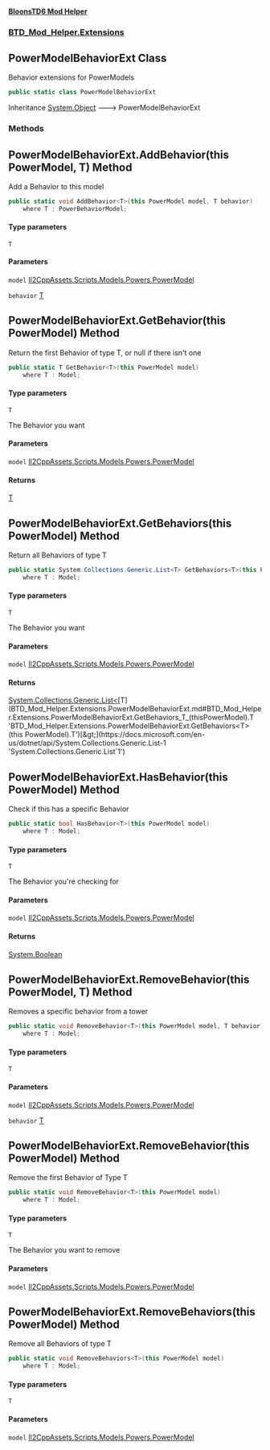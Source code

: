 #### [BloonsTD6 Mod Helper](README.md 'README')
### [BTD_Mod_Helper.Extensions](README.md#BTD_Mod_Helper.Extensions 'BTD_Mod_Helper.Extensions')

## PowerModelBehaviorExt Class

Behavior extensions for PowerModels

```csharp
public static class PowerModelBehaviorExt
```

Inheritance [System.Object](https://docs.microsoft.com/en-us/dotnet/api/System.Object 'System.Object') &#129106; PowerModelBehaviorExt
### Methods

<a name='BTD_Mod_Helper.Extensions.PowerModelBehaviorExt.AddBehavior_T_(thisPowerModel,T)'></a>

## PowerModelBehaviorExt.AddBehavior<T>(this PowerModel, T) Method

Add a Behavior to this model

```csharp
public static void AddBehavior<T>(this PowerModel model, T behavior)
    where T : PowerBehaviorModel;
```
#### Type parameters

<a name='BTD_Mod_Helper.Extensions.PowerModelBehaviorExt.AddBehavior_T_(thisPowerModel,T).T'></a>

`T`
#### Parameters

<a name='BTD_Mod_Helper.Extensions.PowerModelBehaviorExt.AddBehavior_T_(thisPowerModel,T).model'></a>

`model` [Il2CppAssets.Scripts.Models.Powers.PowerModel](https://docs.microsoft.com/en-us/dotnet/api/Il2CppAssets.Scripts.Models.Powers.PowerModel 'Il2CppAssets.Scripts.Models.Powers.PowerModel')

<a name='BTD_Mod_Helper.Extensions.PowerModelBehaviorExt.AddBehavior_T_(thisPowerModel,T).behavior'></a>

`behavior` [T](BTD_Mod_Helper.Extensions.PowerModelBehaviorExt.md#BTD_Mod_Helper.Extensions.PowerModelBehaviorExt.AddBehavior_T_(thisPowerModel,T).T 'BTD_Mod_Helper.Extensions.PowerModelBehaviorExt.AddBehavior<T>(this PowerModel, T).T')

<a name='BTD_Mod_Helper.Extensions.PowerModelBehaviorExt.GetBehavior_T_(thisPowerModel)'></a>

## PowerModelBehaviorExt.GetBehavior<T>(this PowerModel) Method

Return the first Behavior of type T, or null if there isn't one

```csharp
public static T GetBehavior<T>(this PowerModel model)
    where T : Model;
```
#### Type parameters

<a name='BTD_Mod_Helper.Extensions.PowerModelBehaviorExt.GetBehavior_T_(thisPowerModel).T'></a>

`T`

The Behavior you want
#### Parameters

<a name='BTD_Mod_Helper.Extensions.PowerModelBehaviorExt.GetBehavior_T_(thisPowerModel).model'></a>

`model` [Il2CppAssets.Scripts.Models.Powers.PowerModel](https://docs.microsoft.com/en-us/dotnet/api/Il2CppAssets.Scripts.Models.Powers.PowerModel 'Il2CppAssets.Scripts.Models.Powers.PowerModel')

#### Returns
[T](BTD_Mod_Helper.Extensions.PowerModelBehaviorExt.md#BTD_Mod_Helper.Extensions.PowerModelBehaviorExt.GetBehavior_T_(thisPowerModel).T 'BTD_Mod_Helper.Extensions.PowerModelBehaviorExt.GetBehavior<T>(this PowerModel).T')

<a name='BTD_Mod_Helper.Extensions.PowerModelBehaviorExt.GetBehaviors_T_(thisPowerModel)'></a>

## PowerModelBehaviorExt.GetBehaviors<T>(this PowerModel) Method

Return all Behaviors of type T

```csharp
public static System.Collections.Generic.List<T> GetBehaviors<T>(this PowerModel model)
    where T : Model;
```
#### Type parameters

<a name='BTD_Mod_Helper.Extensions.PowerModelBehaviorExt.GetBehaviors_T_(thisPowerModel).T'></a>

`T`

The Behavior you want
#### Parameters

<a name='BTD_Mod_Helper.Extensions.PowerModelBehaviorExt.GetBehaviors_T_(thisPowerModel).model'></a>

`model` [Il2CppAssets.Scripts.Models.Powers.PowerModel](https://docs.microsoft.com/en-us/dotnet/api/Il2CppAssets.Scripts.Models.Powers.PowerModel 'Il2CppAssets.Scripts.Models.Powers.PowerModel')

#### Returns
[System.Collections.Generic.List&lt;](https://docs.microsoft.com/en-us/dotnet/api/System.Collections.Generic.List-1 'System.Collections.Generic.List`1')[T](BTD_Mod_Helper.Extensions.PowerModelBehaviorExt.md#BTD_Mod_Helper.Extensions.PowerModelBehaviorExt.GetBehaviors_T_(thisPowerModel).T 'BTD_Mod_Helper.Extensions.PowerModelBehaviorExt.GetBehaviors<T>(this PowerModel).T')[&gt;](https://docs.microsoft.com/en-us/dotnet/api/System.Collections.Generic.List-1 'System.Collections.Generic.List`1')

<a name='BTD_Mod_Helper.Extensions.PowerModelBehaviorExt.HasBehavior_T_(thisPowerModel)'></a>

## PowerModelBehaviorExt.HasBehavior<T>(this PowerModel) Method

Check if this has a specific Behavior

```csharp
public static bool HasBehavior<T>(this PowerModel model)
    where T : Model;
```
#### Type parameters

<a name='BTD_Mod_Helper.Extensions.PowerModelBehaviorExt.HasBehavior_T_(thisPowerModel).T'></a>

`T`

The Behavior you're checking for
#### Parameters

<a name='BTD_Mod_Helper.Extensions.PowerModelBehaviorExt.HasBehavior_T_(thisPowerModel).model'></a>

`model` [Il2CppAssets.Scripts.Models.Powers.PowerModel](https://docs.microsoft.com/en-us/dotnet/api/Il2CppAssets.Scripts.Models.Powers.PowerModel 'Il2CppAssets.Scripts.Models.Powers.PowerModel')

#### Returns
[System.Boolean](https://docs.microsoft.com/en-us/dotnet/api/System.Boolean 'System.Boolean')

<a name='BTD_Mod_Helper.Extensions.PowerModelBehaviorExt.RemoveBehavior_T_(thisPowerModel,T)'></a>

## PowerModelBehaviorExt.RemoveBehavior<T>(this PowerModel, T) Method

Removes a specific behavior from a tower

```csharp
public static void RemoveBehavior<T>(this PowerModel model, T behavior)
    where T : Model;
```
#### Type parameters

<a name='BTD_Mod_Helper.Extensions.PowerModelBehaviorExt.RemoveBehavior_T_(thisPowerModel,T).T'></a>

`T`
#### Parameters

<a name='BTD_Mod_Helper.Extensions.PowerModelBehaviorExt.RemoveBehavior_T_(thisPowerModel,T).model'></a>

`model` [Il2CppAssets.Scripts.Models.Powers.PowerModel](https://docs.microsoft.com/en-us/dotnet/api/Il2CppAssets.Scripts.Models.Powers.PowerModel 'Il2CppAssets.Scripts.Models.Powers.PowerModel')

<a name='BTD_Mod_Helper.Extensions.PowerModelBehaviorExt.RemoveBehavior_T_(thisPowerModel,T).behavior'></a>

`behavior` [T](BTD_Mod_Helper.Extensions.PowerModelBehaviorExt.md#BTD_Mod_Helper.Extensions.PowerModelBehaviorExt.RemoveBehavior_T_(thisPowerModel,T).T 'BTD_Mod_Helper.Extensions.PowerModelBehaviorExt.RemoveBehavior<T>(this PowerModel, T).T')

<a name='BTD_Mod_Helper.Extensions.PowerModelBehaviorExt.RemoveBehavior_T_(thisPowerModel)'></a>

## PowerModelBehaviorExt.RemoveBehavior<T>(this PowerModel) Method

Remove the first Behavior of Type T

```csharp
public static void RemoveBehavior<T>(this PowerModel model)
    where T : Model;
```
#### Type parameters

<a name='BTD_Mod_Helper.Extensions.PowerModelBehaviorExt.RemoveBehavior_T_(thisPowerModel).T'></a>

`T`

The Behavior you want to remove
#### Parameters

<a name='BTD_Mod_Helper.Extensions.PowerModelBehaviorExt.RemoveBehavior_T_(thisPowerModel).model'></a>

`model` [Il2CppAssets.Scripts.Models.Powers.PowerModel](https://docs.microsoft.com/en-us/dotnet/api/Il2CppAssets.Scripts.Models.Powers.PowerModel 'Il2CppAssets.Scripts.Models.Powers.PowerModel')

<a name='BTD_Mod_Helper.Extensions.PowerModelBehaviorExt.RemoveBehaviors_T_(thisPowerModel)'></a>

## PowerModelBehaviorExt.RemoveBehaviors<T>(this PowerModel) Method

Remove all Behaviors of type T

```csharp
public static void RemoveBehaviors<T>(this PowerModel model)
    where T : Model;
```
#### Type parameters

<a name='BTD_Mod_Helper.Extensions.PowerModelBehaviorExt.RemoveBehaviors_T_(thisPowerModel).T'></a>

`T`
#### Parameters

<a name='BTD_Mod_Helper.Extensions.PowerModelBehaviorExt.RemoveBehaviors_T_(thisPowerModel).model'></a>

`model` [Il2CppAssets.Scripts.Models.Powers.PowerModel](https://docs.microsoft.com/en-us/dotnet/api/Il2CppAssets.Scripts.Models.Powers.PowerModel 'Il2CppAssets.Scripts.Models.Powers.PowerModel')